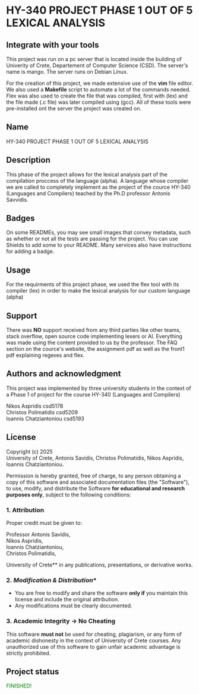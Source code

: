 # HY-340 PROJECT PHASE 1 OUT OF 5 LEXICAL ANALYSIS


## Integrate with your tools

This project was run on a pc server that is located inside the building of
Univerity of Crete, Departement of Computer Science (CSD). The server's name
is mango. The server runs on Debian Linux.

For the creation of this project, we made extensive use of the **vim** file 
editor. We also used a **Makefile** script to automate a lot of the commands needed.
Flex was also used to create the file that was compiled, first with (lex) and the 
file made (.c file) was later compiled using (gcc). All of these tools were pre-installed
ont the server the project was created on.

## Name

 HY-340 PROJECT 
PHASE 1 OUT OF 5
LEXICAL ANALYSIS 

## Description
This phase of the project allows for the lexical analysis part of the compilation proccess
of the language (alpha). A language whose compiler we are called to completely implement as the project of the cource HY-340 (Languages and Compilers) teached by the Ph.D professor Antonis Savvidis.

## Badges
On some READMEs, you may see small images that convey metadata, such as whether or not all the tests are passing for the project. You can use Shields to add some to your README. Many services also have instructions for adding a badge.

## Usage

For the requirments of this project phase, we used the flex tool with its compiler (lex) in order to make
the lexical analysis for our custom language (alpha)

## Support

There was **NO** support received from any third parties like other teams, stack overflow, open source code implementing lexers or AI. Everything was made using the content provided to us by the professor. The FAQ section on the cource's website, the assignment pdf as well as the front1 pdf explaining regexes and flex.

## Authors and acknowledgment
This project was implemented by three university students in the context of
a Phase 1 of project for the course HY-340 (Languages and Compilers)

Nikos Aspridis		csd5178<br>
Christos Polimatidis	csd5209<br>
Ioannis Chatziantoniou	csd5193<br>

## License
Copyright (c) 2025  
University of Crete, Antonis Savidis, Christos Polimatidis, Nikos Aspridis, Ioannis Chatziantoniou.  

Permission is hereby granted, free of charge, to any person obtaining a copy of this software and associated documentation files (the "Software"), to use, modify, and distribute the Software **for educational and research purposes only**, subject to the following conditions:  

### 1. Attribution  
Proper credit must be given to: 

Professor Antonis Savidis,<br> 
Nikos Aspridis,<br> 
Ioannis Chatziantoniou,<br>
Christos Polimatidis,<br>

University of Crete** in any publications, presentations, or derivative works.

### 2. *Modification & Distribution**  
- You are free to modify and share the software **only if** you maintain this license and include the original attribution.  
- Any modifications must be clearly documented.  

### 3. Academic Integrity -> No Cheating  
This software **must not** be used for cheating, plagiarism, or any form of academic dishonesty in the context of University of Crete courses. Any unauthorized use of this software to gain unfair academic advantage is strictly prohibited.  

## Project status

<span style="color: green;">FINISHED!</span>
